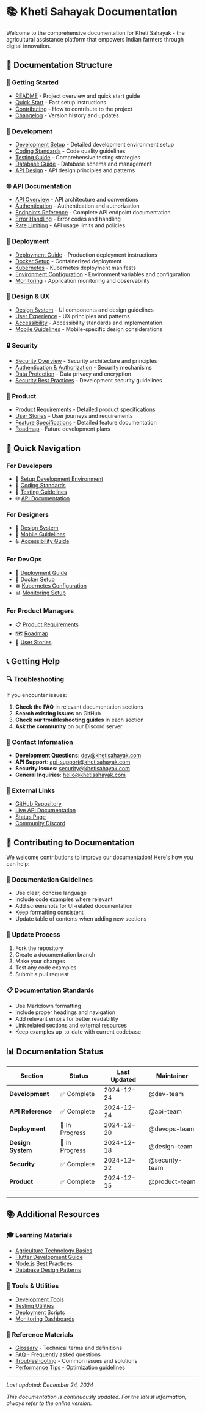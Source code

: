 # 📚 Kheti Sahayak Documentation

Welcome to the comprehensive documentation for Kheti Sahayak - the agricultural assistance platform that empowers Indian farmers through digital innovation.

## 📖 Documentation Structure

### 🚀 Getting Started
- [README](../README.md) - Project overview and quick start guide
- [Quick Start](../QUICK_START.md) - Fast setup instructions
- [Contributing](../CONTRIBUTING.md) - How to contribute to the project
- [Changelog](../CHANGELOG.md) - Version history and updates

### 🔧 Development
- [Development Setup](development/setup.md) - Detailed development environment setup
- [Coding Standards](development/coding-standards.md) - Code quality guidelines
- [Testing Guide](development/testing.md) - Comprehensive testing strategies
- [Database Guide](development/database.md) - Database schema and management
- [API Design](development/api-design.md) - API design principles and patterns

### 🌐 API Documentation
- [API Overview](api/overview.md) - API architecture and conventions
- [Authentication](api/authentication.md) - Authentication and authorization
- [Endpoints Reference](api/endpoints.md) - Complete API endpoint documentation
- [Error Handling](api/errors.md) - Error codes and handling
- [Rate Limiting](api/rate-limiting.md) - API usage limits and policies

### 🚀 Deployment
- [Deployment Guide](deployment/overview.md) - Production deployment instructions
- [Docker Setup](deployment/docker.md) - Containerized deployment
- [Kubernetes](deployment/kubernetes.md) - Kubernetes deployment manifests
- [Environment Configuration](deployment/environment.md) - Environment variables and configuration
- [Monitoring](deployment/monitoring.md) - Application monitoring and observability

### 🎨 Design & UX
- [Design System](design/design-system.md) - UI components and design guidelines
- [User Experience](design/ux-guidelines.md) - UX principles and patterns
- [Accessibility](design/accessibility.md) - Accessibility standards and implementation
- [Mobile Guidelines](design/mobile.md) - Mobile-specific design considerations

### 🔒 Security
- [Security Overview](security/overview.md) - Security architecture and principles
- [Authentication & Authorization](security/auth.md) - Security mechanisms
- [Data Protection](security/data-protection.md) - Data privacy and encryption
- [Security Best Practices](security/best-practices.md) - Development security guidelines

### 🌾 Product
- [Product Requirements](../prd/README.md) - Detailed product specifications
- [User Stories](product/user-stories.md) - User journeys and requirements
- [Feature Specifications](product/features.md) - Detailed feature documentation
- [Roadmap](product/roadmap.md) - Future development plans

## 🎯 Quick Navigation

### For Developers
- 🔧 [Setup Development Environment](development/setup.md)
- 📝 [Coding Standards](development/coding-standards.md)
- 🧪 [Testing Guidelines](development/testing.md)
- 🌐 [API Documentation](api/overview.md)

### For Designers
- 🎨 [Design System](design/design-system.md)
- 📱 [Mobile Guidelines](design/mobile.md)
- ♿ [Accessibility Guide](design/accessibility.md)

### For DevOps
- 🚀 [Deployment Guide](deployment/overview.md)
- 🐳 [Docker Setup](deployment/docker.md)
- ☸️ [Kubernetes Configuration](deployment/kubernetes.md)
- 📊 [Monitoring Setup](deployment/monitoring.md)

### For Product Managers
- 📋 [Product Requirements](../prd/README.md)
- 🗺️ [Roadmap](product/roadmap.md)
- 👥 [User Stories](product/user-stories.md)

## 📞 Getting Help

### 🔍 Troubleshooting
If you encounter issues:

1. **Check the FAQ** in relevant documentation sections
2. **Search existing issues** on GitHub
3. **Check our troubleshooting guides** in each section
4. **Ask the community** on our Discord server

### 📧 Contact Information
- **Development Questions**: dev@khetisahayak.com
- **API Support**: api-support@khetisahayak.com
- **Security Issues**: security@khetisahayak.com
- **General Inquiries**: hello@khetisahayak.com

### 🔗 External Links
- [GitHub Repository](https://github.com/your-username/khetisahayak)
- [Live API Documentation](https://api.khetisahayak.com/docs)
- [Status Page](https://status.khetisahayak.com)
- [Community Discord](https://discord.gg/khetisahayak)

## 🤝 Contributing to Documentation

We welcome contributions to improve our documentation! Here's how you can help:

### 📝 Documentation Guidelines
- Use clear, concise language
- Include code examples where relevant
- Add screenshots for UI-related documentation
- Keep formatting consistent
- Update table of contents when adding new sections

### 🔄 Update Process
1. Fork the repository
2. Create a documentation branch
3. Make your changes
4. Test any code examples
5. Submit a pull request

### 📋 Documentation Standards
- Use Markdown formatting
- Include proper headings and navigation
- Add relevant emojis for better readability
- Link related sections and external resources
- Keep examples up-to-date with current codebase

## 📊 Documentation Status

| Section | Status | Last Updated | Maintainer |
|---------|--------|--------------|------------|
| **Development** | ✅ Complete | 2024-12-24 | @dev-team |
| **API Reference** | ✅ Complete | 2024-12-24 | @api-team |
| **Deployment** | 🔄 In Progress | 2024-12-20 | @devops-team |
| **Design System** | 🔄 In Progress | 2024-12-18 | @design-team |
| **Security** | ✅ Complete | 2024-12-22 | @security-team |
| **Product** | ✅ Complete | 2024-12-15 | @product-team |

---

## 📚 Additional Resources

### 🎓 Learning Materials
- [Agriculture Technology Basics](resources/agtech-basics.md)
- [Flutter Development Guide](resources/flutter-guide.md)
- [Node.js Best Practices](resources/nodejs-guide.md)
- [Database Design Patterns](resources/database-patterns.md)

### 🔧 Tools & Utilities
- [Development Tools](resources/dev-tools.md)
- [Testing Utilities](resources/testing-tools.md)
- [Deployment Scripts](resources/deployment-scripts.md)
- [Monitoring Dashboards](resources/monitoring-dashboards.md)

### 📖 Reference Materials
- [Glossary](resources/glossary.md) - Technical terms and definitions
- [FAQ](resources/faq.md) - Frequently asked questions
- [Troubleshooting](resources/troubleshooting.md) - Common issues and solutions
- [Performance Tips](resources/performance.md) - Optimization guidelines

---

*Last updated: December 24, 2024*

*This documentation is continuously updated. For the latest information, always refer to the online version.*
